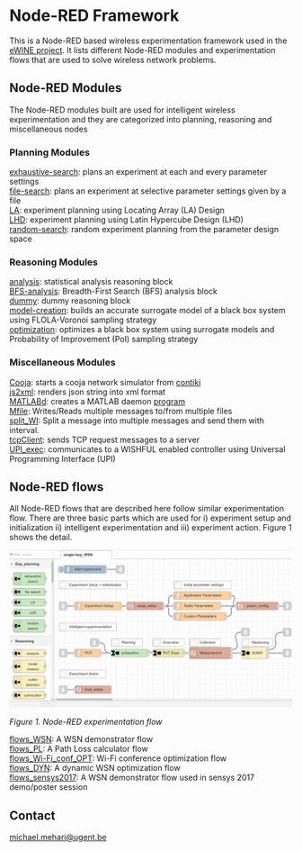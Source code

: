 # Node-RED Framework

This is a Node-RED based wireless experimentation framework used in the [eWINE project](https://ewine-project.eu/). It lists different Node-RED modules and experimentation flows that are used to solve wireless network problems.

## Node-RED Modules

The Node-RED modules built are used for intelligent wireless experimentation and they are categorized into planning, reasoning and miscellaneous nodes

### Planning Modules
[exhaustive-search](node-red-ewine/planning-exhaustive-search): plans an experiment at each and every parameter settings  
[file-search](node-red-ewine/planning-file-search): plans an experiment at selective parameter settings given by a file  
[LA](node-red-ewine/planning-LA): experiment planning using Locating Array (LA) Design  
[LHD](node-red-ewine/planning-LHD): experiment planning using Latin Hypercube Design (LHD)  
[random-search](node-red-ewine/planning-random-search): random experiment planning from the parameter design space

### Reasoning Modules
[analysis](node-red-ewine/reasoning-analysis): statistical analysis reasoning block  
[BFS-analysis](node-red-ewine/reasoning-BFS-analysis): Breadth-First Search (BFS) analysis block  
[dummy](node-red-ewine/reasoning-dummy): dummy reasoning block  
[model-creation](node-red-ewine/reasoning-model-creation): builds an accurate surrogate model of a black box system using FLOLA-Voronoi sampling strategy  
[optimization](node-red-ewine/reasoning-optimization): optimizes a black box system using surrogate models and Probability of Improvement (PoI) sampling strategy

### Miscellaneous Modules
[Cooja](node-red-ewine/miscellaneous-cooja): starts a cooja network simulator from [contiki](http://www.contiki-os.org/)  
[js2xml](node-red-ewine/miscellaneous-js2xml): renders json string into xml format  
[MATLABd](node-red-ewine/miscellaneous-MATLABd): creates a MATLAB daemon [program](https://github.com/mmehari/SUMO_optimization)  
[Mfile](node-red-ewine/miscellaneous-Mfile): Writes/Reads multiple messages to/from multiple files  
[split_WI](node-red-ewine/miscellaneous-split_WI): Split a message into multiple messages and send them with interval.  
[tcpClient](node-red-ewine/miscellaneous-tcpClient): sends TCP request messages to a server  
[UPI_exec](node-red-ewine/miscellaneous-UPI_exec): communicates to a WISHFUL enabled controller using Universal Programming Interface (UPI)


## Node-RED flows

All Node-RED flows that are described here follow similar experimentation flow. There are three basic parts which are used for i) experiment setup and initialization ii) intelligent experimentation and iii) experiment action. Figure 1 shows the detail.

![Node-RED experimentation flow](node-red_flow.png)

*Figure 1. Node-RED experimentation flow*

[flows_WSN](flows_WSN.json): A WSN demonstrator flow  
[flows_PL](flows_PL.json): A Path Loss calculator flow  
[flows_Wi-Fi_conf_OPT](flows_Wi-Fi_conf_OPT.flow): Wi-Fi conference optimization flow  
[flows_DYN](flows_DYN.json): A dynamic WSN optimization flow  
[flows_sensys2017](flows_sensys2017.json): A WSN demonstrator flow used in sensys 2017 demo/poster session


## Contact

michael.mehari@ugent.be
